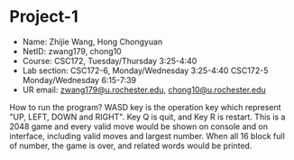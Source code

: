 # Project-1
* Name: Zhijie Wang, Hong Chongyuan
* NetID: zwang179, chong10
* Course: CSC172, Tuesday/Thursday 3:25-4:40 
* Lab section: CSC172-6, Monday/Wednesday 3:25-4:40     CSC172-5    Monday/Wednesday 6:15-7:39
* UR email: zwang179@u.rochester.edu, chong10@u.rochester.edu

How to run the program?
WASD key is the operation key which represent "UP, LEFT, DOWN and RIGHT". Key Q is quit, and Key R is restart. This is a 2048 game and every valid move would be shown on console and on interface, including valid moves and largest number. When all 16 block full of number, the game is over, and related words would be printed. 
